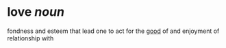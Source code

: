# love *noun*
fondness and esteem that lead one to act for the [good](https://github.com/scottstilson/good) of and enjoyment of relationship with
